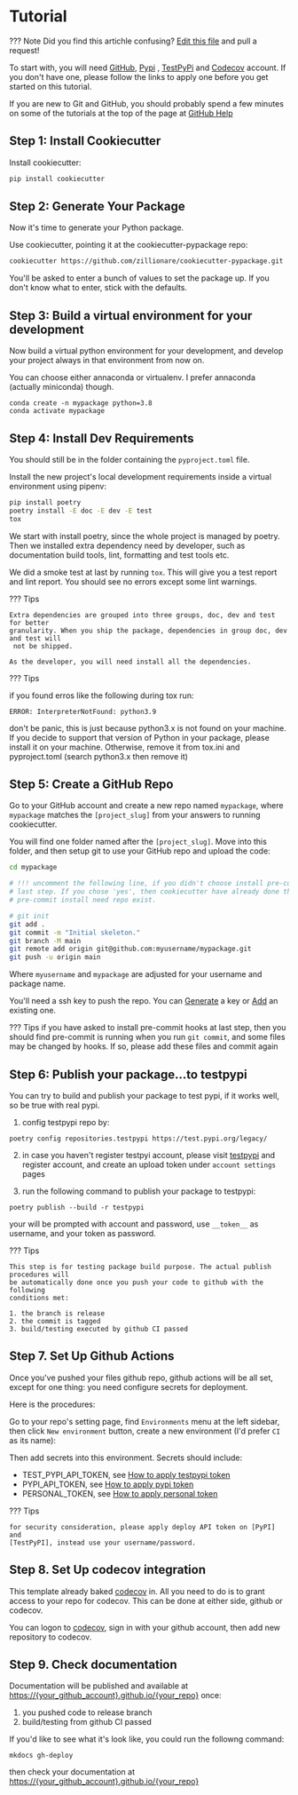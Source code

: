 # Tutorial

??? Note
    Did you find this artichle confusing? [Edit this file] and pull a request!

To start with, you will need [GitHub], [Pypi] , [TestPyPi] and [Codecov] account. If 
you don't have one, please follow the links to apply one before you get started on this 
tutorial. 

If you are new to Git and GitHub, you should probably spend a few minutes on
some of the tutorials at the top of the page at [GitHub Help]

## Step 1: Install Cookiecutter

Install cookiecutter:

``` bash
pip install cookiecutter
```

## Step 2: Generate Your Package

Now it's time to generate your Python package.

Use cookiecutter, pointing it at the cookiecutter-pypackage repo:

``` bash
cookiecutter https://github.com/zillionare/cookiecutter-pypackage.git
```

You'll be asked to enter a bunch of values to set the package up. If you
don't know what to enter, stick with the defaults.

## Step 3: Build a virtual environment for your development
Now build a virtual python environment for your development, and develop your project 
always in that environment from now on.

You can choose either annaconda or virtualenv. I prefer annaconda (actually miniconda) 
though.

```
conda create -n mypackage python=3.8
conda activate mypackage
```

## Step 4: Install Dev Requirements

You should still be in the folder containing the `pyproject.toml` file.

Install the new project's local development requirements inside a
virtual environment using pipenv:

``` bash
pip install poetry
poetry install -E doc -E dev -E test
tox
```

We start with install poetry, since the whole project is managed by poetry. Then we
installed extra dependency need by developer, such as documentation build tools, lint, 
formatting and test tools etc.

We did a smoke test at last by running `tox`. This will give you a test report and lint
report. You should see no errors except some lint warnings.

??? Tips

    Extra dependencies are grouped into three groups, doc, dev and test for better 
    granularity. When you ship the package, dependencies in group doc, dev and test will
     not be shipped.

    As the developer, you will need install all the dependencies.

??? Tips

  if you found erros like the following during tox run:
  ```
  ERROR: InterpreterNotFound: python3.9
  ```
  don't be panic, this is just because python3.x is not found on your machine. If you
  decide to support that version of Python in your package, please install it on your
  machine. Otherwise, remove it from tox.ini and pyproject.toml (search python3.x then
  remove it)

## Step 5: Create a GitHub Repo

Go to your GitHub account and create a new repo named `mypackage`, where
`mypackage` matches the `[project_slug]` from your answers to running
cookiecutter.

You will find one folder named after the `[project_slug]`. Move into
this folder, and then setup git to use your GitHub repo and upload the
code:

``` bash
cd mypackage

# !!! uncomment the following line, if you didn't choose install pre-commit hooks at 
# last step. If you chose 'yes', then cookiecutter have already done that for you, since 
# pre-commit install need repo exist.

# git init
git add .
git commit -m "Initial skeleton."
git branch -M main
git remote add origin git@github.com:myusername/mypackage.git
git push -u origin main
```

Where `myusername` and `mypackage` are adjusted for your username and
package name.

You'll need a ssh key to push the repo. You can [Generate][] a key or
[Add][] an existing one.

??? Tips
  if you have asked to install pre-commit hooks at last step, then you should find
  pre-commit is running when you run `git commit`, and some files may be changed by
  hooks. If so, please add these files and commit again

## Step 6: Publish your package...to testpypi
  You can try to build and publish your package to test pypi, if it works well, so be
  true with real pypi.

  1. config testpypi repo by:
  ```
  poetry config repositories.testpypi https://test.pypi.org/legacy/
  ```

  2. in case you haven't register testpyi account, please visit 
  [testpypi](https://test.pypi.org/)  and register account, and create an upload token 
  under `account settings` pages

  3. run the following command to publish your package to testpypi:
  ```
  poetry publish --build -r testpypi
  ```
  your will be prompted with account and password, use `__token__` as username, and your
  token as password.

??? Tips

    This step is for testing package build purpose. The actual publish procedures will
    be automatically done once you push your code to github with the following
    conditions met:
    
    1. the branch is release
    2. the commit is tagged
    3. build/testing executed by github CI passed
## Step 7. Set Up Github Actions

  Once you've pushed your files github repo, github actions will be all set, except
  for one thing: you need configure secrets for deployment.

  Here is the procedures:

  Go to your repo's setting page, find `Environments` menu at the left sidebar, then
  click `New environment` button, create a new environment (I'd prefer `CI` as its
  name):

  Then add secrets into this environment. Secrets should include:

  - TEST_PYPI_API_TOKEN, see [How to apply testpypi token]
  - PYPI_API_TOKEN, see [How to apply pypi token]
  - PERSONAL_TOKEN, see [How to apply personal token]

??? Tips

    for security consideration, please apply deploy API token on [PyPI] and 
    [TestPyPI], instead use your username/password.

## Step 8. Set Up codecov integration

  This template already baked [codecov] in. All you need to do is to 
  grant access to your repo for codecov. This can be done at either side, github or codecov.

  You can logon to [codecov], sign in with your github account, then add new repository
  to codecov.

## Step 9. Check documentation

  Documentation will be published and available at 
  <https://{your_github_account}.github.io/{your_repo}> once:

  1. you pushed code to release branch
  2. build/testing from github CI passed

  If you'd like to see what it's look like, you could run the followng command:

  ```
  mkdocs gh-deploy
  ```

  then check your documentation at <https://{your_github_account}.github.io/{your_repo}>


[Edit this file]: https://github.com/zillionare/cookiecutter-pypackage/blob/master/docs/tutorial.md
[Codecov]: https://codecov.io/
[PYPI]: https://pypi.org
[GitHub]: https://github.com/
[TestPyPI]: https://test.pypi.org/
[GitHub Help]: https://help.github.com/
[Generate]: https://help.github.com/articles/generating-a-new-ssh-key-and-adding-it-to-the-ssh-agent/
[Add]: https://help.github.com/articles/adding-a-new-ssh-key-to-your-github-account/
[How to apply testpypi token]: https://test.pypi.org/manage/account/
[How to apply pypi token]: https://pypi.org/manage/account/
[How to apply personal token]: https://docs.github.com/en/github/authenticating-to-github/creating-a-personal-access-token

